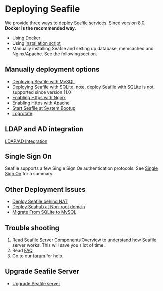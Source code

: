 # Deploying Seafile

We provide three ways to deploy Seafile services. Since version 8.0, **Docker is the recommended way**.

* Using [Docker](../docker/deploy_seafile_with_docker.md)
* Using [installation script](https://github.com/haiwen/seafile-server-installer)
* Manually installing Seafile and setting up database, memcached and Nginx/Apache. See the following section.

## Manually deployment options

* [Deploying Seafile with MySQL](using_mysql.md)
* [Deploying Seafile with SQLite](using_sqlite.md), note, deploy Seafile with SQLite is not supported since version 11.0
* [Enabling Https with Nginx](https_with_nginx.md)
* [Enabling Https with Apache](https_with_apache.md)
* [Start Seafile at System Bootup](start_seafile_at_system_bootup.md)
* [Logrotate](using_logrotate.md)

## LDAP and AD integration

[LDAP/AD Integration](using_ldap.md)

## Single Sign On

Seafile supports a few Single Sign On authentication protocols. See [Single Sign On](single_sign_on.md) for a summary.

## Other Deployment Issues

* [Deploy Seafile behind NAT](deploy_seafile_behind_nat.md)
* [Deploy Seahub at Non-root domain](deploy_seahub_at_non-root_domain.md)
* [Migrate From SQLite to MySQL](migrate_from_sqlite_to_mysql.md)


## Trouble shooting

1. Read [Seafile Server Components Overview](../overview/components.md) to understand how Seafile server works. This will save you a lot of time.
2. Read [FAQ](https://cloud.seatable.io/dtable/external-links/7b976c85f504491cbe8e/)
3. Go to our [forum](https://forum.seafile.com/) for help.

## Upgrade Seafile Server

* [Upgrade Seafile server](../upgrade/upgrade.md)

